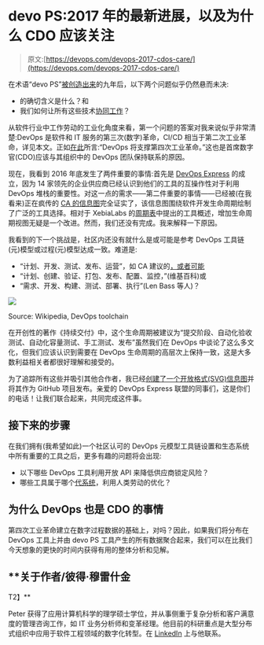 # devo PS:2017 年的最新进展，以及为什么 CDO 应该关注

> 原文:[https://devops.com/devops-2017-cdos-care/](https://devops.com/devops-2017-cdos-care/)

在术语“devo PS”[被创造出来](https://blog.newrelic.com/2014/05/16/devops-name/)的九年后，以下两个问题似乎仍然悬而未决:

*   的确切含义是什么？和
*   我们如何让所有这些技术[协同工作](https://www.cloudbees.com/resources/devops-radio)？

从软件行业中工作劳动的工业化角度来看，第一个问题的答案对我来说似乎非常清楚:DevOps 是软件和 IT 服务的第三次(数字)革命，CI/CD 相当于第二次工业革命，详见本文。正如[在此](https://www.devopsguys.com/2016/12/16/devops-will-underpin-the-fourth-industrial-revolution/)所言:“DevOps 将支撑第四次工业革命。”这也是首席数字官(CDO)应该与其组织中的 DevOps 团队保持联系的原因。

现在，我看到 2016 年底发生了两件重要的事情:首先是 [DevOps Express](http://www.businesswire.com/news/home/20160914005298/en/DevOps-Leaders-Announce-DevOps-Express-Industry-Initiative) 的成立，因为 14 家领先的企业供应商已经认识到他们的工具的互操作性对于利用 DevOps 堆栈的重要性。对这一点的需求——第二件重要的事情——已经被(在我看来)正在疯传的 [CA 的信息图](https://www.blazemeter.com/blog/ultimate-devops-tools-ecosystem-tutorial-part-1)完全证实了，该信息图围绕软件开发生命周期绘制了广泛的工具选择。相对于 XebiaLabs 的[周期表](https://xebialabs.com/periodic-table-of-devops-tools/)中提出的工具概述，增加生命周期视图无疑是一个改进。然而，我们还没有完成。我来解释一下原因。

我看到的下一个挑战是，社区内还没有就什么是或可能是参考 DevOps 工具链(元)模型或过程(元)模型达成一致。难道是:

*   “计划、开发、测试、发布、运营”，如 CA 建议的[，或者可能](https://www.blazemeter.com/blog/ultimate-devops-tools-ecosystem-tutorial-part-1)
*   “计划、创建、验证、打包、发布、配置、监控，”(维基百科)或
*   “需求、开发、构建、测试、部署、执行”(Len Bass 等人)？

![](../Images/0046af5e34cae4d286815842b4873a14.png)

Source: Wikipedia, DevOps toolchain

在开创性的著作《持续交付》中，这个生命周期被建议为“提交阶段、自动化验收测试、自动化容量测试、手工测试、发布”虽然我们在 DevOps 中谈论了这么多文化，但我们应该认识到需要在 DevOps 生命周期的高层次上保持一致，这是大多数利益相关者都很好理解和接受的。

为了追踪所有这些并吸引其他合作者，我已经[创建了一个开放格式(SVG)信息图](https://github.com/1605200517/alm-devops-landscape)并将其作为 GitHub 项目发布。亲爱的 DevOps Express 联盟的同事们，这是你们的电话！让我们联合起来，共同完成这件事。

## **接下来的步骤**

在我们拥有(我希望如此)一个社区认可的 DevOps 元模型工具链设置和生态系统中所有重要的工具之后，更多有趣的问题将会出现:

*   以下哪些 DevOps 工具利用开放 API 来降低供应商锁定风险？
*   哪些工具属于哪个[代系统](https://www.linkedin.com/pulse/devops-beyond-forecast-upcoming-generations-software-lines-muryshkin)，利用人类劳动的优化？

## **为什么 DevOps 也是 CDO 的事情**

第四次工业革命建立在数字过程数据的基础上，对吗？因此，如果我们将分布在 DevOps 工具上并由 devo PS 工具产生的所有数据聚合起来，我们可以在比我们今天想象的更快的时间内获得有用的整体分析和见解。

## **关于作者/彼得·穆雷什金
T2】**

Peter 获得了应用计算机科学的理学硕士学位，并从事侧重于复杂分析和客户满意度的管理咨询工作，如 IT 业务分析师和变革经理。他目前的科研重点是大型分布式组织中应用于软件工程领域的数字化转型。在 [LinkedIn](https://www.linkedin.com/in/muryshkin/) 上与他联系。